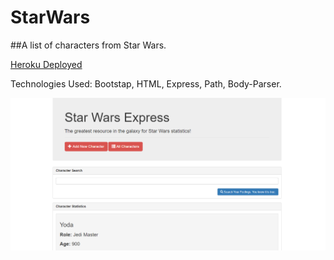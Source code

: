 # StarWars
##A list of characters from Star Wars.

[Heroku Deployed](https://desolate-badlands-92077.herokuapp.com/)

Technologies Used: Bootstap, HTML, Express, Path, Body-Parser.

![App Page](screenShot.PNG)


